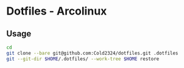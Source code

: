 # Dotfiles - Arcolinux

## Usage

```bash
cd
git clone --bare git@github.com:Cold2324/dotfiles.git .dotfiles
git --git-dir $HOME/.dotfiles/ --work-tree $HOME restore
```
